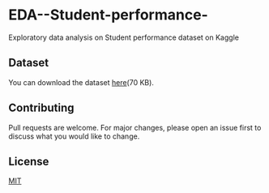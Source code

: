 # EDA--Student-performance-
Exploratory data analysis on Student performance dataset on Kaggle 

## Dataset
You can download the dataset [here](https://www.kaggle.com/spscientist/students-performance-in-exams/download)(70 KB).

## Contributing 
Pull requests are welcome. For major changes, please open an issue first to discuss what you would like to change.

## License
[MIT](https://choosealicense.com/licenses/mit/)
